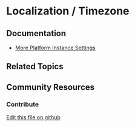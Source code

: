 # Localization / Timezone

## Documentation

* [More Platform Instance Settings](https://portal.liferay.dev/docs/7-2/user/-/knowledge_base/u/more-platform-section-instance-settings)

## Related Topics


## Community Resources


### Contribute

[Edit this file on github](https://github.com/olafk/controlpanel-documentation-docs/blob/master/md/72en/com_liferay_configuration_admin_web_portlet_InstanceSettingsPortlet/time-zone.md)
